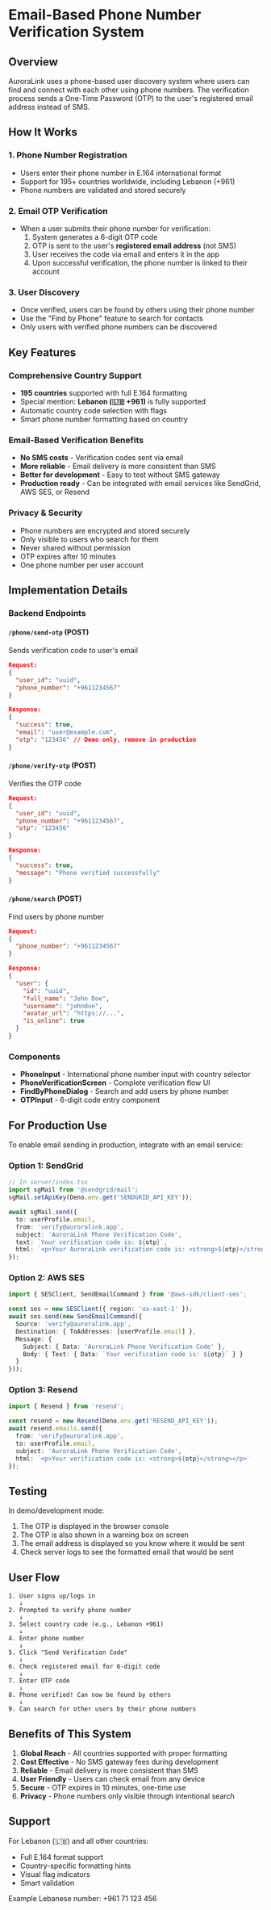 # Email-Based Phone Number Verification System

## Overview

AuroraLink uses a phone-based user discovery system where users can find and connect with each other using phone numbers. The verification process sends a One-Time Password (OTP) to the user's registered email address instead of SMS.

## How It Works

### 1. **Phone Number Registration**
- Users enter their phone number in E.164 international format
- Support for 195+ countries worldwide, including Lebanon (+961)
- Phone numbers are validated and stored securely

### 2. **Email OTP Verification**
- When a user submits their phone number for verification:
  1. System generates a 6-digit OTP code
  2. OTP is sent to the user's **registered email address** (not SMS)
  3. User receives the code via email and enters it in the app
  4. Upon successful verification, the phone number is linked to their account

### 3. **User Discovery**
- Once verified, users can be found by others using their phone number
- Use the "Find by Phone" feature to search for contacts
- Only users with verified phone numbers can be discovered

## Key Features

### Comprehensive Country Support
- **195 countries** supported with full E.164 formatting
- Special mention: **Lebanon (🇱🇧 +961)** is fully supported
- Automatic country code selection with flags
- Smart phone number formatting based on country

### Email-Based Verification Benefits
- **No SMS costs** - Verification codes sent via email
- **More reliable** - Email delivery is more consistent than SMS
- **Better for development** - Easy to test without SMS gateway
- **Production ready** - Can be integrated with email services like SendGrid, AWS SES, or Resend

### Privacy & Security
- Phone numbers are encrypted and stored securely
- Only visible to users who search for them
- Never shared without permission
- OTP expires after 10 minutes
- One phone number per user account

## Implementation Details

### Backend Endpoints

#### `/phone/send-otp` (POST)
Sends verification code to user's email
```json
Request:
{
  "user_id": "uuid",
  "phone_number": "+9611234567"
}

Response:
{
  "success": true,
  "email": "user@example.com",
  "otp": "123456" // Demo only, remove in production
}
```

#### `/phone/verify-otp` (POST)
Verifies the OTP code
```json
Request:
{
  "user_id": "uuid",
  "phone_number": "+9611234567",
  "otp": "123456"
}

Response:
{
  "success": true,
  "message": "Phone verified successfully"
}
```

#### `/phone/search` (POST)
Find users by phone number
```json
Request:
{
  "phone_number": "+9611234567"
}

Response:
{
  "user": {
    "id": "uuid",
    "full_name": "John Doe",
    "username": "johndoe",
    "avatar_url": "https://...",
    "is_online": true
  }
}
```

### Components

- **PhoneInput** - International phone number input with country selector
- **PhoneVerificationScreen** - Complete verification flow UI
- **FindByPhoneDialog** - Search and add users by phone number
- **OTPInput** - 6-digit code entry component

## For Production Use

To enable email sending in production, integrate with an email service:

### Option 1: SendGrid
```typescript
// In server/index.tsx
import sgMail from '@sendgrid/mail';
sgMail.setApiKey(Deno.env.get('SENDGRID_API_KEY'));

await sgMail.send({
  to: userProfile.email,
  from: 'verify@auroralink.app',
  subject: 'AuroraLink Phone Verification Code',
  text: `Your verification code is: ${otp}`,
  html: `<p>Your AuroraLink verification code is: <strong>${otp}</strong></p>`
});
```

### Option 2: AWS SES
```typescript
import { SESClient, SendEmailCommand } from '@aws-sdk/client-ses';

const ses = new SESClient({ region: 'us-east-1' });
await ses.send(new SendEmailCommand({
  Source: 'verify@auroralink.app',
  Destination: { ToAddresses: [userProfile.email] },
  Message: {
    Subject: { Data: 'AuroraLink Phone Verification Code' },
    Body: { Text: { Data: `Your verification code is: ${otp}` } }
  }
}));
```

### Option 3: Resend
```typescript
import { Resend } from 'resend';

const resend = new Resend(Deno.env.get('RESEND_API_KEY'));
await resend.emails.send({
  from: 'verify@auroralink.app',
  to: userProfile.email,
  subject: 'AuroraLink Phone Verification Code',
  html: `<p>Your verification code is: <strong>${otp}</strong></p>`
});
```

## Testing

In demo/development mode:
1. The OTP is displayed in the browser console
2. The OTP is also shown in a warning box on screen
3. The email address is displayed so you know where it would be sent
4. Check server logs to see the formatted email that would be sent

## User Flow

```
1. User signs up/logs in
   ↓
2. Prompted to verify phone number
   ↓
3. Select country code (e.g., Lebanon +961)
   ↓
4. Enter phone number
   ↓
5. Click "Send Verification Code"
   ↓
6. Check registered email for 6-digit code
   ↓
7. Enter OTP code
   ↓
8. Phone verified! Can now be found by others
   ↓
9. Can search for other users by their phone numbers
```

## Benefits of This System

1. **Global Reach** - All countries supported with proper formatting
2. **Cost Effective** - No SMS gateway fees during development
3. **Reliable** - Email delivery is more consistent than SMS
4. **User Friendly** - Users can check email from any device
5. **Secure** - OTP expires in 10 minutes, one-time use
6. **Privacy** - Phone numbers only visible through intentional search

## Support

For Lebanon (🇱🇧) and all other countries:
- Full E.164 format support
- Country-specific formatting hints
- Visual flag indicators
- Smart validation

Example Lebanese number: +961 71 123 456
